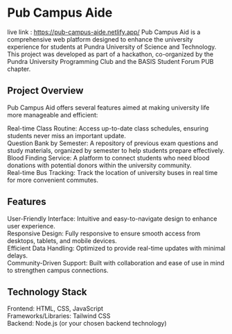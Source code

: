 <h1>Pub Campus Aide</h1>

live link : https://pub-campus-aide.netlify.app/
Pub Campus Aid is a comprehensive web platform designed to enhance the university experience for students at Pundra University of Science and Technology. This project was developed as part of a hackathon, co-organized by the Pundra University Programming Club and the BASIS Student Forum PUB chapter.
<h2>Project Overview</h2>

Pub Campus Aid offers several features aimed at making university life more manageable and efficient:

Real-time Class Routine: Access up-to-date class schedules, ensuring students never miss an important update. </br>
Question Bank by Semester: A repository of previous exam questions and study materials, organized by semester to help students prepare effectively.</br>
Blood Finding Service: A platform to connect students who need blood donations with potential donors within the university community.</br>
Real-time Bus Tracking: Track the location of university buses in real time for more convenient commutes.</br>


<h2> Features</h2>

User-Friendly Interface: Intuitive and easy-to-navigate design to enhance user experience.</br>
Responsive Design: Fully responsive to ensure smooth access from desktops, tablets, and mobile devices.</br>
Efficient Data Handling: Optimized to provide real-time updates with minimal delays.</br>
Community-Driven Support: Built with collaboration and ease of use in mind to strengthen campus connections.

<h2>Technology Stack</h2>

Frontend: HTML, CSS, JavaScript</br>
Frameworks/Libraries: Tailwind CSS</br>
Backend: Node.js (or your chosen backend technology)

